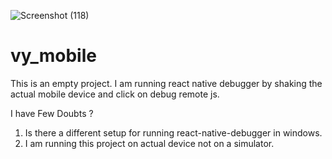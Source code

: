 ![Screenshot (118)](https://user-images.githubusercontent.com/26899101/114118785-0608e880-9907-11eb-86ea-880d5ec83f43.png)
# vy_mobile

This is an empty project. I am running react native debugger by shaking the actual mobile device and click on debug remote js.

I have Few Doubts ?

1. Is there a different setup for running react-native-debugger in windows.
2. I am running this project on actual device not on a simulator.

